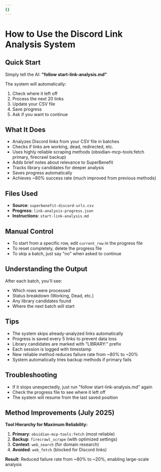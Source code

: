 ```yaml
---
{}
---
```

# How to Use the Discord Link Analysis System

## Quick Start
Simply tell the AI: **"follow start-link-analysis.md"**

The system will automatically:
1. Check where it left off
2. Process the next 20 links
3. Update your CSV file
4. Save progress
5. Ask if you want to continue

## What It Does
- Analyzes Discord links from your CSV file in batches
- Checks if links are working, dead, redirected, etc.
- Uses highly reliable scraping methods (obsidian-mcp-tools:fetch primary, firecrawl backup)
- Adds brief notes about relevance to SuperBenefit
- Tracks library candidates for deeper analysis
- Saves progress automatically
- Achieves ~80% success rate (much improved from previous methods)

## Files Used
- **Source**: `superbenefit-discord-urls.csv`
- **Progress**: `link-analysis-progress.json`
- **Instructions**: `start-link-analysis.md`

## Manual Control
- To start from a specific row, edit `current_row` in the progress file
- To reset completely, delete the progress file
- To skip a batch, just say "no" when asked to continue

## Understanding the Output
After each batch, you'll see:
- Which rows were processed
- Status breakdown (Working, Dead, etc.)
- Any library candidates found
- Where the next batch will start

## Tips
- The system skips already-analyzed links automatically
- Progress is saved every 5 links to prevent data loss
- Library candidates are marked with "LIBRARY:" prefix
- Each session is logged with timestamp
- New reliable method reduces failure rate from ~80% to ~20%
- System automatically tries backup methods if primary fails

## Troubleshooting
- If it stops unexpectedly, just run "follow start-link-analysis.md" again
- Check the progress file to see where it left off
- The system will resume from the last saved position

## Method Improvements (July 2025)
**Tool Hierarchy for Maximum Reliability:**
1. **Primary**: `obsidian-mcp-tools:fetch` (most reliable)
2. **Backup**: `firecrawl_scrape` (with optimized settings)
3. **Context**: `web_search` (for domain research)
4. **Avoided**: `web_fetch` (blocked for Discord links)

**Result**: Reduced failure rate from ~80% to ~20%, enabling large-scale analysis